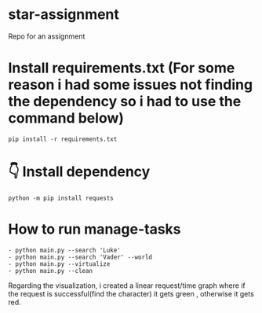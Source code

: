 # star-assignment
Repo for an assignment


# Install requirements.txt (For some reason i had some issues not finding the dependency so i had to use the command below)
    pip install -r requirements.txt 


# 👇️ Install dependency
    python -m pip install requests



# How to run manage-tasks
    - python main.py --search 'Luke'
    - python main.py --search 'Vader' --world
    - python main.py --virtualize
    - python main.py --clean

Regarding the visualization, i created a linear request/time graph where if the request
is successful(find the character) it gets green , otherwise it gets red.


